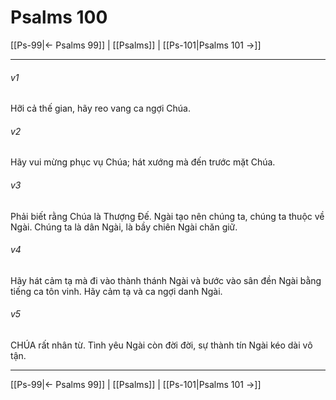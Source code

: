# Psalms 100

[[Ps-99|← Psalms 99]] | [[Psalms]] | [[Ps-101|Psalms 101 →]]
***



###### v1 
Hỡi cả thế gian, hãy reo vang ca ngợi Chúa. 

###### v2 
Hãy vui mừng phục vụ Chúa; hát xướng mà đến trước mặt Chúa. 

###### v3 
Phải biết rằng Chúa là Thượng Đế. Ngài tạo nên chúng ta, chúng ta thuộc về Ngài. Chúng ta là dân Ngài, là bầy chiên Ngài chăn giữ. 

###### v4 
Hãy hát cảm tạ mà đi vào thành thánh Ngài và bước vào sân đền Ngài bằng tiếng ca tôn vinh. Hãy cảm tạ và ca ngợi danh Ngài. 

###### v5 
CHÚA rất nhân từ. Tình yêu Ngài còn đời đời, sự thành tín Ngài kéo dài vô tận.

***
[[Ps-99|← Psalms 99]] | [[Psalms]] | [[Ps-101|Psalms 101 →]]
